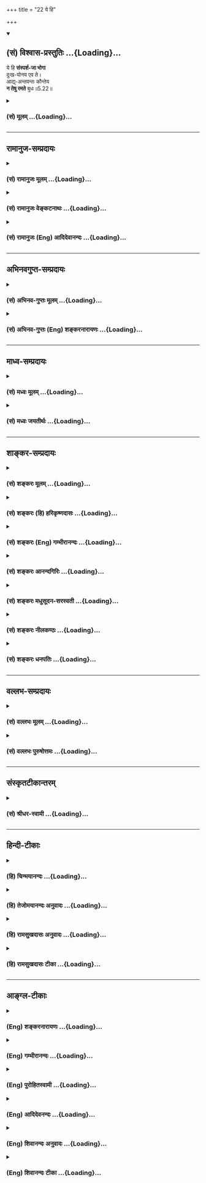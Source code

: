 +++
title = "22 ये हि"

+++
<div class="js_include" newlevelforh1="2" title="(सं) विश्वास-प्रस्तुतिः" unfilled url="/mahAbhAratam/vyAsaH/shlokashaH/06-bhIShma-parva/03-bhagavad-gItA-parva/saMskRtam/vishvAsa-prastutiH/05_karma-saMnyAsa-yogaH/22_ye_hi.md">
<details open><summary><h2>(सं) विश्वास-प्रस्तुतिः ...{Loading}...</h2></summary>

ये हि **संस्पर्श-जा भोगा**  
दुःख-योनय एव ते।  
आद्य्-अन्तवन्तः कौन्तेय  
**न तेषु रमते** बुधः॥5.22॥
</details>
</div>
<div class="js_include collapsed" newlevelforh1="3" title="(सं) मूलम्" unfilled url="/mahAbhAratam/vyAsaH/shlokashaH/06-bhIShma-parva/03-bhagavad-gItA-parva/saMskRtam/mUlam/05_karma-saMnyAsa-yogaH/22_ye_hi.md">
<details><summary><h3>(सं) मूलम् ...{Loading}...</h3></summary>

ये हि संस्पर्शजा भोगा दुःखयोनय एव ते।  
आद्यन्तवन्तः कौन्तेय न तेषु रमते बुधः।।5.22।।
</details>
</div>


_________________
## रामानुज-सम्प्रदायः
<div class="js_include collapsed" newlevelforh1="3" title="(सं) रामानुजः मूलम्" unfilled url="/mahAbhAratam/vyAsaH/shlokashaH/06-bhIShma-parva/03-bhagavad-gItA-parva/saMskRtam/rAmAnujaH/mUlam/05_karma-saMnyAsa-yogaH/22_ye_hi.md">
<details><summary><h3>(सं) रामानुजः मूलम् ...{Loading}...</h3></summary>

।।5.22।। विषयेन्द्रिय**स्पर्शजा ये भोगाः दुःखयोनयः ते** दुःखोदर्का
आद्यन्तवन्तः अल्पकालवर्तिनो हि उपलभ्यन्ते **न तेषु** तद्याथात्म्यविद्
**रमते।**

</details>
</div>
<div class="js_include collapsed" newlevelforh1="3" title="(सं) रामानुजः वेङ्कटनाथः" unfilled url="/mahAbhAratam/vyAsaH/shlokashaH/06-bhIShma-parva/03-bhagavad-gItA-parva/saMskRtam/rAmAnujaH/venkaTanAthaH/05_karma-saMnyAsa-yogaH/22_ye_hi.md">
<details><summary><h3>(सं) रामानुजः वेङ्कटनाथः ...{Loading}...</h3></summary>

  
  
।।5.22।। अनादिकालं बाह्यस्पर्शरसिकस्य तत्परित्यागः कथम्
इत्याकाङ्क्षायामार्जनरक्षणादिदोषदर्शनात्तत्रोपरमः शक्य इतिये हि
इत्यादिश्लोकेनोच्यत इत्यभिप्रायेणाहप्राकृतस्येति। संस्पर्शजाः
इत्यनेनाभिप्रेतमौपाधिकत्वं व्यञ्जयतिविषयेन्द्रियस्पर्शजा इति।
स्पर्शोऽत्र सम्बन्धमात्रम्। एतेन सुखस्वरूपस्य
क्षुद्रत्वमुक्तम्। दुःखयोनयः इत्यत्र तत्पुरुषविवक्षां दर्शयितुंदुःखोदर्का
इत्युक्तम्। संस्पर्शजत्वात्परलोकेऽपि दुःखयोनित्वं
स्वध्यवसानमित्येवकाराभिप्रायः। न खलु हिरण्यगर्भभोगादभ्यधिकः
प्राकृतभोगोऽस्ति सोऽपि स्वमानेन शतसंवत्सरपरिमिततया मानुषादिसम इति
दर्शयितुंअल्पकालवर्तिन इत्युक्तम्।
क्षणरुचिबुद्बुदादिष्विवावान्तरस्थितिकालवैषम्यम् आद्यन्तवत्त्वविशिष्टमिति
भावः। एवंसंस्पर्शजाः इत्यादिविशेषणत्रयेण
अल्पत्वदुःखमिश्रत्वान्तवत्त्वानि दर्शितानि। प्रत्यक्षसिद्धेषु दोषेषु
निपुणस्य किमुपदेशापेक्षयेति दर्शयितुंउपलभ्यन्त इत्युक्तम्। बुधशब्देनात्र
पञ्चविधोपरमोपयुक्तविवेकज्ञानवत्त्वं विवक्षितमिति
दर्शयितुंतद्याथात्म्यविदित्युक्तम्। न तेषु रमते किन्तु क्रमादुपरमत इति
भावः। सागरतरणराजसेवादिषु शरीरविनाशपर्यन्ता आर्जनदोषाः।
सहस्रप्राकारपरिवृतगर्भगृहे निवेशितस्यापि रक्ष्यवस्तुनो
राजदहनचोरमूषिकादयस्तन्निवारणक्लेशादयश्च रक्षणदोषाः। स्वर्गेऽपि पातभीतस्य
क्षयिष्णोर्नास्ति निर्वृतिः वि.पु.6।5।50 इत्यादयः क्षयदोषाः। न जातु कामः
कामानामुपभोगेन शाम्यति। हविषा कृष्णवर्त्मेव भूय एवाभिवर्धते
भाग.9।19।14म.भा.1।85।12वि.पु.4।10।22अलाभे मत्तकाशिन्या दृष्टा तिर्यक्षु
कामिता इत्यादिवदुत्तरोत्तररागप्रबन्धानर्थहेत्वयोग्यविषयप्रवृत्त्यादयो
भोगदोषाः। सर्वस्य चास्य प्रायशः परहिंसागर्भत्वात्तदधीना
ऐहिकामुष्मिकदुःखसन्ततयो हिंसादोषाः। पञ्चविधाश्चैते दोषाः
प्रत्यक्षादिसिद्धा इति तद्भावनावतां प्राकृतस्यानादिकालशीलितस्यापि
सुत्यजत्वं सिद्धमिति भावः। उक्तं च तुष्टिप्रकरणे साङ्ख्यैरपिबाह्या
विषयोपरमात्पञ्च सां.का.50 इति।  
  

</details>
</div>
<div class="js_include collapsed" newlevelforh1="3" title="(सं) रामानुजः (Eng) आदिदेवानन्दः" unfilled url="/mahAbhAratam/vyAsaH/shlokashaH/06-bhIShma-parva/03-bhagavad-gItA-parva/saMskRtam/rAmAnujaH/english/AdidevAnandaH/05_karma-saMnyAsa-yogaH/22_ye_hi.md">
<details><summary><h3>(सं) रामानुजः (Eng) आदिदेवानन्दः ...{Loading}...</h3></summary>

5.22 Those pleasures which result from the contact of sense objects with the senses, are the wombs of pain, i.e., have pain as their ultimate fruit 'They have a beginning and an end,' i.e., they are seen to remain only for a brief period and the reaction that follows their cessation is painful. He who knows what they themselves are, i.e., know themselves as Atman, will not find pleasure in them.

</details>
</div>


_________________
## अभिनवगुप्त-सम्प्रदायः
<div class="js_include collapsed" newlevelforh1="3" title="(सं) अभिनव-गुप्तः मूलम्" unfilled url="/mahAbhAratam/vyAsaH/shlokashaH/06-bhIShma-parva/03-bhagavad-gItA-parva/saMskRtam/abhinava-guptaH/mUlam/05_karma-saMnyAsa-yogaH/22_ye_hi.md">
<details><summary><h3>(सं) अभिनव-गुप्तः मूलम् ...{Loading}...</h3></summary>

।।5.22।। ये हीति। स ह्येवं भावयति बाह्यविषयजा भोगाः +++(N बाह्यविषयभोगाः)+++
सर्वे दुःखकारणरूपाः तथाविधा अपि अनित्याः।

</details>
</div>
<div class="js_include collapsed" newlevelforh1="3" title="(सं) अभिनव-गुप्तः (Eng) शङ्करनारायणः" unfilled url="/mahAbhAratam/vyAsaH/shlokashaH/06-bhIShma-parva/03-bhagavad-gItA-parva/saMskRtam/abhinava-guptaH/english/shankaranArAyaNaH/05_karma-saMnyAsa-yogaH/22_ye_hi.md">
<details><summary><h3>(सं) अभिनव-गुप्तः (Eng) शङ्करनारायणः ...{Loading}...</h3></summary>

5.22 Ye hi etc. He considers indeed as follows : 'All enjoyments born of
the external objects are in the form of causes of misery; and even
otherwise , they are impermanent'.

</details>
</div>


_________________
## माध्व-सम्प्रदायः
<div class="js_include collapsed" newlevelforh1="3" title="(सं) मध्वः मूलम्" unfilled url="/mahAbhAratam/vyAsaH/shlokashaH/06-bhIShma-parva/03-bhagavad-gItA-parva/saMskRtam/madhvaH/mUlam/05_karma-saMnyAsa-yogaH/22_ye_hi.md">
<details><summary><h3>(सं) मध्वः मूलम् ...{Loading}...</h3></summary>

।।5.22।। सन्न्यासार्थं कामभोगं निन्दयति येहीति।

</details>
</div>
<div class="js_include collapsed" newlevelforh1="3" title="(सं) मध्वः जयतीर्थः" unfilled url="/mahAbhAratam/vyAsaH/shlokashaH/06-bhIShma-parva/03-bhagavad-gItA-parva/saMskRtam/madhvaH/jayatIrthaH/05_karma-saMnyAsa-yogaH/22_ye_hi.md">
<details><summary><h3>(सं) मध्वः जयतीर्थः ...{Loading}...</h3></summary>

।।5.22।। ननूत्तरश्लोके सन्न्यासादित्रितयान्तर्गतं न किञ्चिदुच्यत इत्यत आह
**सन्न्यासार्थ**मिति। निन्दयतीति स्वार्थे णिच्। सन्न्यासार्थिनेति वा।

</details>
</div>


_________________
## शाङ्कर-सम्प्रदायः
<div class="js_include collapsed" newlevelforh1="3" title="(सं) शङ्करः मूलम्" unfilled url="/mahAbhAratam/vyAsaH/shlokashaH/06-bhIShma-parva/03-bhagavad-gItA-parva/saMskRtam/shankaraH/mUlam/05_karma-saMnyAsa-yogaH/22_ye_hi.md">
<details><summary><h3>(सं) शङ्करः मूलम् ...{Loading}...</h3></summary>

।।5.22।। **ये हि** यस्मात् **संस्पर्शजाः** विषयेन्द्रियसंस्पर्शेभ्यो
जाताः **भोगा** भुक्तयः **दुःखयोनय एव ते** अविद्याकृतत्वात्। दृश्यन्ते हि
आध्यात्मिकादीनि दुःखानि तन्निमित्तान्येव। यथा इहलोके तथा परलोकेऽपि इति
गम्यते एवशब्दात्। न संसारे सुखस्य गन्धमात्रमपि अस्ति इति बुद्ध्वा
विषयमृगतृष्णिकाया इन्द्रियाणि निवर्तयेत्। न केवलं दुःखयोनय एव
**आद्यन्तवन्तश्च** आदिः विषयेन्द्रियसंयोगो भोगानाम् अन्तश्च तद्वियोग एव
अतः आद्यन्तवन्तः अनित्याः मध्यक्षणभावित्वात् इत्यर्थः। **कौन्तेय न
तेषु** भोगेषु **रमते बुधः** विवेकी अवगतपरमार्थतत्त्वः अत्यन्तमूढानामेव
हि विषयेषु रतिः दृश्यते यथा पशुप्रभृतीनाम्।। अयं च श्रेयोमार्गप्रतिपक्षी
कष्टतमो दोषः सर्वानर्थप्राप्तिहेतुः दुर्निवारश्च इति तत्परिहारे
यत्नाधिक्यं कर्तव्यम् इत्याह भगवान्

</details>
</div>
<div class="js_include collapsed" newlevelforh1="3" title="(सं) शङ्करः (हि) हरिकृष्णदासः" unfilled url="/mahAbhAratam/vyAsaH/shlokashaH/06-bhIShma-parva/03-bhagavad-gItA-parva/saMskRtam/shankaraH/hindI/harikRShNadAsaH/05_karma-saMnyAsa-yogaH/22_ye_hi.md">
<details><summary><h3>(सं) शङ्करः (हि) हरिकृष्णदासः ...{Loading}...</h3></summary>

।।5.22।। इसलिये भी ( इन्द्रियोंको विषयोंसे ) हटा लेना चाहिये क्योंकि विषय
और इन्द्रियोंके सम्बन्धसे उत्पन्न जो भोग हैं वे सब अविद्याजन्य होनेसे
केवल दुःखके ही कारण हैं क्योंकि आध्यात्मिक आदि ( तीनों प्रकारके ) दुःख
उनके ही निमित्तसे होते हुए देखे जाते हैं। एव शब्दसे यह भी प्रकट होता है
कि ये जैसे इस लोकमें दुःखप्रद हैं वैसे ही परलोकमें भी दुःखद हैं।
संसारमें सुखकी गन्धमात्र भी नहीं है यह समझकर विषयरूप मृगतृष्णिकासे
इन्द्रियोंको हटा लेना चाहिये। ये विषयभोग केवल दुःखके कारण हैं इतना ही
नहीं किंतु ये आदिअन्तवाले भी हैं विषय और इन्द्रियोंका संयोग होना भोगोंका
आदि है और वियोग होना ही अन्त है। इसलिये जो आदिअन्तवाले हैं वे केवल बीचके
क्षणमें ही प्रतीतिवाले होनेसे अनित्य हैं। हे कौन्तेय परमार्थतत्त्वको
जाननेवाला विवेकशील बुद्धिमान् पुरुष उन भोगोंमें नहीं रमा करता। क्योंकि
केवल अत्यन्त मूढ़ पुरुषोंकी ही पशु आदिकी भाँति विषयोंमें प्रीति देखी
जाती है। कल्याणके मार्गका प्रतिपक्षी यह ( कामक्रोधका वेगरूप ) दोष ब़ड़ा
दुःखदायक है सब अनर्थोंकी प्राप्तिका कारण है और निवारण करनेमें अति कठिन
भी है। इसलिये भगवान् कहते हैं कि इसको नष्ट करनेके लिये खूब प्रयत्न करना
चाहिये।

</details>
</div>
<div class="js_include collapsed" newlevelforh1="3" title="(सं) शङ्करः (Eng) गम्भीरानन्दः" unfilled url="/mahAbhAratam/vyAsaH/shlokashaH/06-bhIShma-parva/03-bhagavad-gItA-parva/saMskRtam/shankaraH/english/gambhIrAnandaH/05_karma-saMnyAsa-yogaH/22_ye_hi.md">
<details><summary><h3>(सं) शङ्करः (Eng) गम्भीरानन्दः ...{Loading}...</h3></summary>

5.22 Hi, since; bhogah, enjoyments; ye samsparsajah, that result from
contact with objects, that arise from contact between the objects and
the organs; are eva, verily; duhkha-yonayah, sources of sorrow, because
they are creations of ignorance. It is certainly a matter of experience
that physical and other sorrows are created by that itself. By the use
of the word eva (verily), it is understood that, as it happens here in
this world, so does it even in the other world. Realizing that there is
not the least trace of happiness in the world, one should withdraw the
organs from the objects which are comparable to a mirage. Not only are
they sources of sorrow, they also adi-antavantah, have a beginning and
an end. Adi (beginning) of enjoyments consists in the contact between
objects and senses, and their end (anta), indeed, is the loss of that
contact. Hence, they have a beginning and an end, they are impermanent,
being present in the intervening moment. This is the meaning.
(Therefore) O son of Kunti, budhah, the wise one, the discriminating
person who has realized the Reality which is the supreme Goal; na
ramate, does not delight; tesu, in them, in enjoyments. For delight in
objects is seen only in very foolish beings, as for instance in animals
etc. This extremely painful evil, which is opposed to the path of Bliss
and is the source of getting all miseries, is difficult to resist.
Therefore one must make the utmost effort to avoid it. Hence the Lord
says:;

</details>
</div>
<div class="js_include collapsed" newlevelforh1="3" title="(सं) शङ्करः आनन्दगिरिः" unfilled url="/mahAbhAratam/vyAsaH/shlokashaH/06-bhIShma-parva/03-bhagavad-gItA-parva/saMskRtam/shankaraH/AnandagiriH/05_karma-saMnyAsa-yogaH/22_ye_hi.md">
<details><summary><h3>(सं) शङ्करः आनन्दगिरिः ...{Loading}...</h3></summary>

।।5.22।। तत्रैव हेत्वन्तरपरत्वेनोत्तरश्लोकमुदाहरति **इतश्चेति।**
विषयेभ्यः सकाशादिन्द्रियाणीति शेषः। वैराग्यार्थमेव वैषयिकाणि सुखानि
दूषयति **ये हीति।** ननु विषयेन्द्रियसंप्रयोगसंप्रसूतेषु भोगेषु
जन्तूनामभिरुचिदर्शनात्कुतस्तेषां दुःखयोनित्वमित्याशङ्क्याविवेकिनां
तेष्वासङ्गेऽपि न विवेकिनामित्याह **आद्यन्तवन्त इति।**
यस्मादाधिव्याधिजरामरणादिसहितेभ्यः समागमनादिक्लेशरूपभागिभ्यश्च
विषयेन्द्रियसंबन्धेभ्यो भोगाः सुखलवानुभवा जायन्ते तस्मात्ते दुःखहेतवो
भवन्तीति योजना। अविद्याकार्यत्वाद्दुःखानां कुतो भोगजन्यत्वमित्याशङ्क्य
भोगानामविद्याप्रयुक्तत्वात्तन्निबन्धनत्वं दुःखानां युक्तमित्यभिप्रेत्याह
**अविद्येति।** भोगानां दुःखयोनित्वे मानवमनुभवमुपन्यस्यति **दृश्यन्ते
हीति।** ऐहिकानां भोगानां दुःखनिमित्तत्वेऽपि नामुष्मिकाणां
तथात्वमनुभवाभावादित्याशङ्क्यावधारणसामर्थ्यसिद्धमर्थमाह **यथेति।**
पूर्वार्धस्याक्षरार्थमुक्त्वा तात्पर्यार्थमाह **नेत्यादिना।** इतश्च
विषयेभ्यः सकाशादिन्द्रियाणि निवर्तयितव्यानीत्याह **न केवलमिति।**
आद्यन्तवत्त्वे मध्यक्षणवर्तित्वेन क्षणभङ्गुरत्वादुपेक्षणीयत्वं भोगानां
सिध्यति। अस्ति हि तेषां क्षणभङ्गुरत्वं
क्षणिकविषयाकारमनोवृत्तिव्यङ्ग्यत्वादिति मन्वानः सन्नाह **अत इति।**
बुद्धिपूर्वकारिणां विवेकवतां भोगेषूपेक्षोपलब्धेश्च तेषामाभासत्वं
प्रतिभातीत्याह **न तेष्विति।** प्रतीकोपादानमाद्यमिदं पुनर्व्याख्यानमिति
न पुनरुक्तिः। ननु केषांचिद्भोगेष्वभिरुचिरुपलभ्यते तत्राह **अत्यन्तेति।**

</details>
</div>
<div class="js_include collapsed" newlevelforh1="3" title="(सं) शङ्करः मधुसूदन-सरस्वती" unfilled url="/mahAbhAratam/vyAsaH/shlokashaH/06-bhIShma-parva/03-bhagavad-gItA-parva/saMskRtam/shankaraH/madhusUdana-sarasvatI/05_karma-saMnyAsa-yogaH/22_ye_hi.md">
<details><summary><h3>(सं) शङ्करः मधुसूदन-सरस्वती ...{Loading}...</h3></summary>

।।5.22।। ननु बाह्यविषयप्रीतिनिवृत्तावात्मन्यक्षयसुखानुभवस्तस्मिंश्च सति
तत्प्रसादादेव बाह्यविषयप्रीतिनिवृत्तिरितीतरेतराश्रयवशान्नैकमपि
सिध्येदित्याशङ्क्य विषयदोषदर्शनाभ्यासेनैव तत्प्रीतिनिवृत्तिर्भवतीति
परिहारमाह हि यस्मात् ये संस्पर्शजा विषयेन्द्रियसंबन्धजा भोगाः
क्षुद्रसुखलवानुभवाः इह वा परत्र वा रागद्वेषादिव्याप्तत्वेनदुःखयोनय एव ते
ते सर्वेऽपि ब्रह्मलोकपर्यन्तं दुःखहेतव एव। तदुक्तं विष्णुपुराणेयावन्तः
कुरुते जन्तुः संबन्धान्मनसः प्रियान्। तावन्तोऽस्य निखन्यन्ते हृदये
शोकशङ्कवः।। इति। एतादृशा अपि न स्थिराः किंतु आद्यन्तवन्तः
आदिर्विषयेन्द्रियसंयोगोऽन्तश्च तद्वियोग एव तौ विद्येते येषां ते।
पूर्वापरयोरसत्त्वान्मध्ये स्वप्नवदाविर्भूताः क्षणिका मिथ्याभूताः।
तदुक्तं गौडपादाचार्यैःआदावन्ते च यन्नास्ति वर्तमानेऽपि तत्तथा इति।
यस्मादेवं तस्मात्तेषु बुधो विवेकी न रमते प्रतिकूलवेदनीयत्वान्न
प्रीतिमनुभवति। तदुक्तं भगवता
पतञ्जलिनापरिणामतापसंस्कारदुःखैर्गुणवृत्तिविरोधाच्च दुःखमेव सर्वं
विवेकिनःइति। सर्वमपि विषयसुखं दृढमानुश्रविकं च दुःखमेव
प्रतिकूलवेदनीयत्वात्। विवेकिनः परिज्ञातेक्लेशादिस्वरूपस्य न त्वविवेकिनः।
अक्षिपात्रकल्पो हि विद्वानत्यल्पदुःखलेशेनाप्युद्विजते
यथोर्णातन्तुरतिसुकुमारोऽप्यक्षिपात्रे न्यस्तः स्पर्शेन दुःखयति
नेतरेष्वङ्गेषु तद्वद्विवेकिन एव मधुविषसंपृक्तान्नभोजनवत्सर्वमपि भोगसाधनं
कालत्रयेऽपि क्लेशानुविद्धत्वाद्दुःखं विवेकिनः न मूढस्य
बहुविधदुःखसहिष्णोरित्यर्थः। तत्र परिणामतापसंस्कारदुःखैरिति
भूतवर्तमानभविष्यत्कालेऽपि दुःखानुविद्धत्वादौपाधिकं दुःखत्वं
विषयसुखस्योक्तम्। गुणवृत्तिविरोधाच्चेत्यनेन स्वरूपतोऽपि दुःखत्वं तत्र
परिणामश्च तापश्च संस्कारश्च त एव दुःखानि तैरित्यर्थः। इत्यंभूतलक्षणे
तृतीया। तथाहि रागानुविद्ध एव सर्वोऽपि सुखानुभवः। नहि तत्र न रज्यति तेन
सुखी चेति संभवति। राग एव च पूर्वमुद्भूतः सन्विषयप्राप्त्या सुखरूपेण
परिणमते। तस्य च प्रतिक्षणं वर्धमानत्वेन
स्वविषयाप्राप्तिनिबन्धनदुःखस्यापरिहार्यत्वाद्दुःखरुपतैव। याहि
भोगेष्विन्द्रियाणामुपशान्तिः परितृप्तत्वात्सुखम्। या
लौल्यादनुपशान्तिस्तद्दुःखम्। नचेन्द्रियाणां भोगाभ्यासेन वैतृष्णयं कर्तुं
शक्यम्। यतो भोगाभ्यासमनु विवर्धन्ते रागाः कौशलानि चेन्द्रियाणाम्।
स्मृतिश्चन जातु कामः इत्यादिः। तस्माद्दुःखात्मकरागपरिणामत्वाद्विषयसुखमपि
दुःखमेव कार्यकारणयोरभेदादिति परिणामदुःखत्वम्। तथा सुखानुभवकाले
तत्प्रतिकूलानि दुःखसाधनानि द्वेष्टि। नानुपहत्य भूतान्युपभोगः संभवतीति
भूतानि च हिनस्ति। द्वेषश्च सर्वाणि दुःखसाधनानि मे माभूवन्निति
संकल्पविशेषः। नच तानि सर्वाणि कश्चिदपि परिहर्तुं शक्नोति। अतः
सुखानुभवकालेऽपि तत्परिपन्थिनं प्रति द्वेषस्य
सर्वदैवावस्थितत्वात्तापदुःखं दुष्परिहरमेव। तापो हि द्वेषः। एवंच
दुःखसाधनानि परिहर्तुमशक्तो मुह्यति चेति मोहदुःखतापि व्याख्येया।
तथाचोक्तं योगभाष्यकारैःसर्वस्य
द्वेषानुविद्धश्चेतनाचेतनसाधनाधीनस्तापानुभवः इति। तत्रास्ति द्वेषजः
कर्माशयः। सुखसाधनानि च प्रार्थयमानः कायेन वाचा मनसा च परिस्पन्दते। ततः
परमनुगृह्णात्युपहन्ति चेति परानुग्रहपीडाभ्यां धर्माधर्मावुपचिनोति। स
कर्माशयो लोभान्मोहाच्च भवतीत्येषा तापदुःखतोच्यते। यथा वर्तमानः सुखानुभवः
स्वविनाशकाले संस्कारमाधत्ते। सच सुखस्मरणं तच्च रागं सच मनःकायवचनचेष्टां
साच पुण्यापुण्यकर्माशयौ तौ च जन्मादीनि संस्कारदुःखता। एवं तापमोहयोरपि
संस्कारौ व्याख्येयौ। एवं कालत्रयेऽपि दुःखानुवेधाद्विषयसुखं
दुःखमेवेत्युक्त्वा स्वरूपतोऽपि दुःखतामाह गुणवृत्तिविरोधाच्च गुणाः
सत्त्वरजस्तमांसि सुखदुःखमोहात्मकाः परस्परविरुद्धस्वभावा अपि
तैलवर्त्यग्नय इव दीपं पुरुषभोगोपयुक्तत्वेन त्र्यात्मकमेकं कार्यमारभन्ते।
तत्रैकस्य प्राधान्ये द्वयोर्गुणभावात्प्रधानमात्रव्यपदेशेन सात्त्विकं
राजसं तामसमिति त्रिगुणमपि कार्यमेकेन गुणेन व्यपदिश्यते। तत्र
सुखोपभोगरूपोऽपि प्रत्यय
उद्भूतसत्त्वकार्यत्वेऽप्यनुद्भूतरजस्तमःकार्यत्वात्ति्रगुणात्मक एव। तथाच
सुखात्मकत्ववद्दुःखात्मकत्वं विषादात्मकत्वं च तस्य ध्रुवमिति दुःखमेव
सर्वं विवेकिनः। नचैतादृशोऽपि प्रत्ययः स्थिरः। यस्माच्चलं च गुणवृत्तमिति
क्षिप्रपरिणामि चित्तमुक्तम्। नन्वेकः प्रत्ययः कथं
परस्परविरुद्धसुखदुःखमोहत्वान्येकदा प्रतिपद्यत इति चेत् न।
उद्भूतानुद्भूतयोर्विरोधाभावात्। समवृत्तिकानामेव हि गुणानां युगपद्विरोधो
न विषमवृत्तिकानाम्। यथा धर्मज्ञानवैराग्यैश्वर्याणि लब्धवृत्तिकानि
लब्धवृत्तिकैरेवाधर्माज्ञानावैराग्यानैश्वर्यैः सह विरुध्यन्ते नतु
स्वरूपसद्भिः। प्रधानस्य प्रधानेन सह विरोधो नतु दुर्बलेनेति हि न्यायः।
एवं सत्त्वरजस्तमांस्यपि परस्परं प्राधान्यमात्रं युगपन्न सहन्ते नतु
सद्भावमपि। एतेन परिणामतापसंस्कारदुःखेष्वपि रागद्वेषमोहानां युगपत्सद्भावो
व्याख्यातः प्रसुप्ततनुविच्छिन्नोदाररूपेण क्लेशानां चतुरवस्थत्वात्।
तथाहिअविद्यास्मितारागद्वेषाभिनिवेशाः पञ्च क्लेशाः। अविद्या
क्षेत्रमुत्तरेषां प्रसुप्ततनुविच्छन्नोदाराणाम्। अनित्याशुचिदुःखानामत्सु
नित्यशुचिसुखात्मख्यातिरविद्या। दृग्दर्शनशक्त्योरेकात्मतैवास्मिता।
सुखानुशयी रागः। दुःखानुशयी द्वेषः। स्वरसवाही विदुषोऽपि तथा
रूढोऽभिनिवेशः। ते प्रतिप्रसवहेयाः सूक्ष्माः। ध्यानहेयास्तद्वृत्तयः।
क्लेशमूलः कर्माशयो दृष्टादृष्टजन्मवेदनीयः। सति मूले तद्विपाको
जात्यायुर्भोगाः इति पातञ्जलानि सूत्राणि।
तत्रातस्मिंस्तद्बुद्धिर्विपर्ययो मिथ्याज्ञानमविद्येति पर्यायाः।
तत्राशेषसंसारनिदानम्। तत्रानित्ये नित्यबुद्धिर्यथा ध्रुवा पृथिवी ध्रुवा
सचन्द्रतारका द्यौरमृता दिवौकस इति। अशुचौ परमबीभत्से काये शुचिबुद्धिर्यथा
नवेव शशाङ्कलेखा कमनीयेयं कन्या मध्वमृतावयवनिर्मितेव चन्द्रं भित्त्वा
निःसृतेव ज्ञायते नीलोत्पलपत्रायताक्षी हावगर्भाभ्यां लोचनाभ्यां
जीवलोकमाश्वासयतीवेति कस्य केन संबन्धः
स्थानाद्बीजादुपष्टम्भान्निष्यन्दान्निधनादपि। कायमाधेयशौचत्वात्पण्डिता
ह्यशुचिं विदुः।। इति च वैयासकः श्लोकः। एतेनापुण्ये पुण्यप्रत्ययोऽनर्थे
चार्थप्रत्ययो व्याख्यातः। दुःखे
सुखख्यातिरुदाहृतापरिणामतापसंस्कारदुःखैर्गुणवृत्तिविरोधाच्च दुःखमेव सर्वं
विवेकिनः इति। अनात्मन्यात्मख्यातिर्यथा शरीरे मनुष्योऽहमित्यादिः। इयं
चाविद्या सर्वक्लेशमूलभूता तम इत्युच्यते। बुद्धिपुरुषयोरभेदाभिमानोऽस्मिता
मोहः। साधनरहितस्यापि सर्वं सुखजातीयं मे भूयादिति विपर्ययविशेषो रागः। सएव
महामोहः। दुःखसाधने विद्यामानेऽपि किमपि दुःखं मे माभूदिति विपर्ययविशेषो
द्वेषः। स तामिस्रः। आयुरभावेऽप्येतैः शरीरेन्द्रियादिभिरनित्यैरपि वियोगो
मे माभूदित्यविद्वदङ्गनाबालं स्वाभाविकः सर्वप्राणिसाधरणो मरणत्रासरूपो
विपर्ययविशेषोऽभिनिवेशः। सोऽन्धतामिस्रः। तदुक्तं पुराणेतमो मोहो
महामोहस्तामिस्रो ह्यन्धसंज्ञितः। अविद्या पञ्चपर्वैषा प्रादुर्भूता
महात्मनः।। इति। एते च क्लेशाश्चतुरवस्था भवन्ति।
तत्रासतोऽनुत्पत्तेरनभिव्यक्तरूपेणावस्थानं सुप्तावस्था। अभिव्यक्तस्यापि
सहकार्यलाभभावात्कार्याजनकत्वं तन्ववस्था। अभिव्यक्तस्य जनितकार्यस्यापि
केनचिद्बलवताभिभवो विच्छेदावस्था। अभिव्यक्तस्य
प्राप्तसहकारिसंपत्तेरप्रतिबन्धेन स्वकार्यकरत्वमुदारावस्था।
एतादृगवस्थाचतुष्टयविशिष्टानामस्मितादीनां चतुर्णां विपर्ययरूपाणां
क्लेशानामविद्यैव सामान्यरूपा क्षेत्रं प्रसवभूमिः। सर्वेषामपि
विपर्ययरूपत्वस्य दर्शितत्वात्। तेनाविद्यानिवृत्त्यैव क्लेशानां
निवृत्तिरित्यर्थः। ते च क्लेशाः प्रसुप्ता यथा प्रकृतिलीनानां तनवः
प्रतिपक्षभावनया तनूकृता यथा योगिनाम्। त उभयेऽपि सूक्ष्माः प्रतिप्रसवेन
मनोनिरोधेनैव निर्बीजसमाधिना हेयाः। ये तु सूक्ष्मवृत्तयस्तत्कार्यभूताः
स्थूला विच्छिन्ना उदाराश्च विच्छिद्य विच्छिद्य तेन तेनात्मना पुनः
प्रादुर्भवन्तीति विच्छिन्नाः। यथा रागकाले क्रोधो विद्यमानोऽपि न
प्रादुर्भूत इति विच्छिन्न उच्यते। एवमेकस्यां स्त्रियां चैत्रो रक्त इति
नान्यासु विरक्तः किंत्वेकस्यां रागो लब्धवृत्तिरन्यासु च
भविष्यद्वृत्तिरिति स तदा विच्छिन्न उच्यते। ये यदा विषयेषु लब्धवृत्तयस्ते
तदा सर्वात्मना प्रादुर्भूता उदारा उच्यन्ते। तत
उभयेऽप्यतिस्थूलत्वाच्छुद्धसत्त्वमयेन भगवद्व्यानेन हेया न
मनोनिरोधमपेक्षन्ते। निरोधहेयास्तु सूक्ष्मा एव। तथाच
परिणामतापसंस्कारदुःखेषु प्रसुप्ततनुविच्छिन्नरूपेण सर्वे क्लेशाः सर्वदा
सन्ति। उदारता तु कादाचित्की स्यादिति विशेषः। एते च बाधनालक्षणं
दुःखमुपजनयन्तः क्लेशशब्दवाच्या भवन्ति। यतः कर्माशयो धर्माधर्माख्यः
क्लेशमूलक एव। सति च मूलभूते क्लेशे तस्य कर्माशयस्य विपाकः फलं
जन्मायुर्भोगश्चेति। सच कर्माशय इह परत्र च स्वविपाकारम्भकत्वेन
दृष्टादृष्टजन्मवेदनीयः। एवं क्लेशसंततिर्घटीयन्त्रवदनिशमावर्तते। अतः
समीचीनमुक्तंये हि संस्पर्शजा भोगा दुःखयोनय एव ते। आद्यन्तवन्तः इति।
दुःखयोनित्वं परिणामादिभिर्गुणवृत्तिविरोधाच्च आद्यन्तवत्त्वं गुणवृत्तस्य
चलत्वादिति योगमते व्याख्या। औपनिषदानां तु अनादिभावरूपज्ञानमविद्या।
अहंकारधर्म्यध्यासोऽस्मिता। रागद्वेषाभिनिवेशास्तद्वृत्तिविशेषा
इत्यविद्यामूलत्वात्सर्वेऽप्यविद्यात्मकत्वेन मिथ्याभूता
रज्जुभुजङ्गाध्यासवन्मिथ्यात्वेऽपि दुःखयोनयः
स्वप्नादिवद्दृष्टिसृष्टिमात्रत्वेनाद्यन्तवन्तश्चेति
बुधोऽधिष्ठानसाक्षात्कारेण निवृत्तभ्रमस्तेषु न रमते।
मृगतृष्णिकास्वरूपज्ञानवानिव तत्रोदकार्थी न प्रवर्तते। न संसारे सुखस्य
गन्धमात्रमप्यस्तीति बुद्ध्वा ततः सर्वाणीन्द्रियाणि निवर्तयेदित्यर्थः।

</details>
</div>
<div class="js_include collapsed" newlevelforh1="3" title="(सं) शङ्करः नीलकण्ठः" unfilled url="/mahAbhAratam/vyAsaH/shlokashaH/06-bhIShma-parva/03-bhagavad-gItA-parva/saMskRtam/shankaraH/nIlakaNThaH/05_karma-saMnyAsa-yogaH/22_ye_hi.md">
<details><summary><h3>(सं) शङ्करः नीलकण्ठः ...{Loading}...</h3></summary>

।।5.22।। ननु सुषुप्तितुल्यस्य मोक्षसुखस्यार्थे कः प्राप्तमेव बाह्यं
दिव्यस्त्र्यन्नपानगीतवाद्यादिसुखं त्यजेदित्याशङ्क्य
बाह्यसुखमनित्यत्वान्निन्दति **ये हीति।** संस्पर्शजा विषयसंबन्धजाः।
दुःखयोनित्वे हेतुः आद्यन्तवन्त इति। जाते पुत्रे यत्सुखं तत्तस्मिन्नष्टे
नश्यति दुःखं च महत्प्रयच्छतीति तेषु भोगेषु बुधः परिपाकदर्शी न रमते।

</details>
</div>
<div class="js_include collapsed" newlevelforh1="3" title="(सं) शङ्करः धनपतिः" unfilled url="/mahAbhAratam/vyAsaH/shlokashaH/06-bhIShma-parva/03-bhagavad-gItA-parva/saMskRtam/shankaraH/dhanapatiH/05_karma-saMnyAsa-yogaH/22_ye_hi.md">
<details><summary><h3>(सं) शङ्करः धनपतिः ...{Loading}...</h3></summary>

।।5.22।। विषयेष्वसक्ततां संपादयेदित्युक्तं तत् भोगानां
दुःखरुपत्वप्रतिपादनेन द्रढयति **ये हीति।** ये हि
यस्माद्विषयेन्द्रियसंस्पर्शेभ्यो जाता भोगास्ते दुःखानामाध्यात्मिकादीनां
योनयः कारणानि। अविद्यावृतत्वात्। एवकारात्संसारे सुखस्य गन्धमात्रमपि
नास्तीति ज्ञात्वा शुक्तिरजतनिमेभ्यो भोगेभ्यो इन्द्रियाणि निवर्तयेत्। न
केवलं दुःख योनय एवापि त्वाद्यन्तवन्तश्च आदिर्विषयेन्द्रियसंयोगो
भोगानामन्तश्च एतद्वियोगएव। तस्माद्बुधो विवेकी दृग्दृश्यतत्त्ववित् तेषु
भोगेषु न रमते। तदुक्तं वासिष्ठेसंपदः प्रमदाश्चैव तरङ्गोत्सङ्गभङ्गुराः।
कस्तास्वहिफणाच्छत्रच्छायासु रमते बुधः इति। कौन्तेयेति संबोधयन्
स्त्रीस्वभावोऽदीर्घदर्श्यत्यन्तमूढ एव भोगेषु रमते इति ध्वनयति। यद्वा
विषयेषु रतिरहितायाः कुन्त्याः पुत्रस्त्वं तेषु रन्तुभयोग्योऽसीति सूचयति।

</details>
</div>


_________________
## वल्लभ-सम्प्रदायः
<div class="js_include collapsed" newlevelforh1="3" title="(सं) वल्लभः मूलम्" unfilled url="/mahAbhAratam/vyAsaH/shlokashaH/06-bhIShma-parva/03-bhagavad-gItA-parva/saMskRtam/vallabhaH/mUlam/05_karma-saMnyAsa-yogaH/22_ye_hi.md">
<details><summary><h3>(सं) वल्लभः मूलम् ...{Loading}...</h3></summary>

।।5.22।। ननु सुखहेतुविषयाणामपि निवृत्तेः कथं श्रुतमात्रस्य मोक्षस्य
ब्रह्मानन्दस्य पुरुषार्थता स्यात् तत्राह ये हीति।
प्राकृतेन्द्रियजन्यानां विषयभोगानां आद्यन्तवत्त्वेन
दुःखयोनित्वादपुरुषार्थत्वमनर्थत्वमर्थसिद्धं तेन
तद्विपरीतत्वाद्ब्रह्मानन्दस्यैव पुरुषार्थत्वमिति विज्ञाय योगिनो बुधस्य
तत्रैव प्रवृत्तिस्तदाह न तेषु रमते बुध इति।

</details>
</div>
<div class="js_include collapsed" newlevelforh1="3" title="(सं) वल्लभः पुरुषोत्तमः" unfilled url="/mahAbhAratam/vyAsaH/shlokashaH/06-bhIShma-parva/03-bhagavad-gItA-parva/saMskRtam/vallabhaH/puruShottamaH/05_karma-saMnyAsa-yogaH/22_ye_hi.md">
<details><summary><h3>(सं) वल्लभः पुरुषोत्तमः ...{Loading}...</h3></summary>

  
  
।।5.22।। ननु लौकिकरसभोगाभावेऽनुभवं विना कथमलौकिकरसज्ञानं स्यात् तदभावे च
कथं तदनुभवःस्यात् इत्यत आह ये हि संस्पर्शजा इति। संस्पर्शजा भोगा
विषयसम्बन्धिनो लौकिकार्थे भोगास्ते दुःखयोनयो
भगवत्सम्बन्धाभावक्लेशकारणभूताः यत आद्यन्तवन्तः आदिमन्तः
स्वभावेनैवोत्पन्नाः नतु भगवदिच्छया। अन्तवन्तः स्वमनोरथपूर्त्यैव पूर्णाः।
यतस्त एव तादृशा अतो हे कौन्तेय मद्भावानुभवयोग्य हीति निश्चयेन। बुधः
सर्वरसज्ञो भगवान् न रमते न रसदानं करोतीत्यर्थः। यतो भगवान् बुधः
सर्वरसज्ञः अतस्तदिच्छया तद्भोगानुभवः सिद्ध एव भविष्यतीति भावः।  
  

</details>
</div>


_________________
## संस्कृतटीकान्तरम्
<div class="js_include collapsed" newlevelforh1="3" title="(सं) श्रीधर-स्वामी" unfilled url="/mahAbhAratam/vyAsaH/shlokashaH/06-bhIShma-parva/03-bhagavad-gItA-parva/saMskRtam/shrIdhara-svAmI/05_karma-saMnyAsa-yogaH/22_ye_hi.md">
<details><summary><h3>(सं) श्रीधर-स्वामी ...{Loading}...</h3></summary>

।।5.22।। ननु प्रियविषयभोगानामपि निवृत्तेः कथं मोक्षः पुरुषार्थः
स्यात्तत्राह **ये हीति।** संस्पृश्यन्त इति संस्पर्शा विषयास्तेभ्यो जाता
ये भोगाः सुखानि ते हि वर्तमानकालेऽपि स्पर्धासूयादिव्याप्तत्वाद्दुःखस्यैव
योनयः कारणभूतास्तथादिमन्तोऽन्तवन्तश्च। अतो वेकी तेषु न रमते।

</details>
</div>


_________________
## हिन्दी-टीकाः
<div class="js_include collapsed" newlevelforh1="3" title="(हि) चिन्मयानन्दः" unfilled url="/mahAbhAratam/vyAsaH/shlokashaH/06-bhIShma-parva/03-bhagavad-gItA-parva/hindI/chinmayAnandaH/05_karma-saMnyAsa-yogaH/22_ye_hi.md">
<details><summary><h3>(हि) चिन्मयानन्दः ...{Loading}...</h3></summary>

।।5.22।। आत्मा के अनन्त आनन्द का अनुभव करने के लिए हम साधक लोग भी
विषयासक्ति से मुक्त होने का प्रयत्न करते हैं। एक सामान्य स्तर का
बुद्धिमान् पुरुष भी यदि जीवन के अनुभवों पर विचार करे तो वह समझ सकता है
कि अनित्य विषयों में सुख की खोज करना कोई लाभदायक व्यापार नहीं है। हमारे
सभी अनुभवों में उपयोगिता के ह्रास का नियम समान रूप से कार्य करता है। जो
वस्तु प्रारम्भ में सुख देती है वही कुछ समय पश्चात् अत्यन्त दुखदायी भी बन
जाती है। भूखे होने पर पहले और पच्चीसवें लड्डू को खाते समय हमारे क्या
अनुभव होगें इसका प्रत्यक्ष प्रयोग करके देखा जा सकता है जो इस मूलभूत सत्य
को प्रमाणित करेगा कि वैषयिक उपभोग सदा ही दुख के कारण होते
हैं। इन्द्रियोपभोग की वस्तुएँ उतनी ही सुन्दर एवं सुखदायक हो सकती हैं
जितनी कि कुष्ठ रोगिणी कोई वेश्या जो सौन्दर्य़ प्रसाधनों से सजधज कर किसी
व्यापारिक नगरी की अंधेरी संकरी गली में स्थित अपने कोठेमें अनजाने लोगों
को लुभाने का प्रयत्न करती खड़ी रहती है। श्रीकृष्ण इस तथ्य को सुन्दर शैली
में समझाते हुए कहते हैं कि वैषयिक सुख अनित्य होने के कारण विवेकी पुरुष
को मोहित नहीं कर सकते। बुद्धिमान् पुरुष पूर्णत्व प्राप्ति से ही सन्तुष्ट
होता है। हम भौतिक परिच्छिन्न वस्तुओं के पीछे अधिक सन्तोष और आनन्द पाने
की आशा में दौड़दौड़ कर स्वयं को थका लेते हैं और उस झूठी आशा में न जाने
कितने हीन कर्म भी करते हैं। जबकि वास्तविक शुद्ध दिव्य और पूर्ण आनन्द
केवल आत्मानुभूति के द्वारा ही प्राप्त हो सकता है। श्रेय मार्ग का एक और
प्रतिपक्षी शत्रु है जो सब अनर्थों का कारण तथा दुर्जेय है इसलिये सबके
परिहार के लिये प्रयत्नाधिक्य की आवश्यकता है। भगवान् कहते हैं

</details>
</div>
<div class="js_include collapsed" newlevelforh1="3" title="(हि) तेजोमयानन्दः अनुवादः" unfilled url="/mahAbhAratam/vyAsaH/shlokashaH/06-bhIShma-parva/03-bhagavad-gItA-parva/hindI/tejomayAnandaH/anuvAdaH/05_karma-saMnyAsa-yogaH/22_ye_hi.md">
<details><summary><h3>(हि) तेजोमयानन्दः अनुवादः ...{Loading}...</h3></summary>

।।5.22।। हे कौन्तेय (इन्द्रिय तथा विषयों के) संयोग से उत्पन्न होने वाले
जो भोग हैं वे दु:ख के ही हेतु हैं, क्योंकि वे आदि-अन्त वाले हैं।
बुद्धिमान् पुरुष उनमें नहीं रमता।।

</details>
</div>
<div class="js_include collapsed" newlevelforh1="3" title="(हि) रामसुखदासः अनुवादः" unfilled url="/mahAbhAratam/vyAsaH/shlokashaH/06-bhIShma-parva/03-bhagavad-gItA-parva/hindI/rAmasukhadAsaH/anuvAdaH/05_karma-saMnyAsa-yogaH/22_ye_hi.md">
<details><summary><h3>(हि) रामसुखदासः अनुवादः ...{Loading}...</h3></summary>

।।5.22।। क्योंकि हे कुन्तीनन्दन ! जो इन्द्रियों और विषयोंके संयोगसे पैदा
होनेवाले भोग (सुख) हैं, वे आदि-अन्तवाले और दुःखके ही कारण हैं। अतः
विवेकशील मनुष्य उनमें रमण नहीं करता।

</details>
</div>
<div class="js_include collapsed" newlevelforh1="3" title="(हि) रामसुखदासः टीका" unfilled url="/mahAbhAratam/vyAsaH/shlokashaH/06-bhIShma-parva/03-bhagavad-gItA-parva/hindI/rAmasukhadAsaH/TIkA/05_karma-saMnyAsa-yogaH/22_ye_hi.md">
<details><summary><h3>(हि) रामसुखदासः टीका ...{Loading}...</h3></summary>

5.22।।***व्याख्या--*'ये हि संस्पर्शजा भोगाः'--**शब्द, स्पर्श, रूप, रस
और गन्ध--इन विषयोंसे इन्द्रियोंका रागपूर्वक सम्बन्ध होनेपर जो सुख प्रतीत
होता है, उसे 'भोग' कहते हैं। सम्बन्ध-जन्य अर्थात् इन्द्रिय-जन्य भोगमें
मनुष्य कभी स्वतन्त्र नहीं है। सुख-सुविधा और मान-बड़ाई मिलनेपर प्रसन्न
होना भोग है। अपनी बुद्धिमें जिस सिद्धान्तका आदर है, दूसरे व्यक्तिसे उसी
सिद्धान्तकी प्रशंसा सुनकर जो प्रसन्नता होतीहै, सुख होता है, वह भी एक
प्रकारका भोग ही है। तात्पर्य यह है कि परमात्माके सिवाय जितने भी
प्रकृतिजन्य प्राणी, पदार्थ, परिस्थितियाँ, अवस्थाएँ आदि हैं, उनसे किसी भी
प्रकृति-जन्य करणके द्वारा सुखकी अनुभूति करना भोग ही है। शास्त्रनिषिद्ध
भोग तो सर्वथा त्याज्य हैं ही, शास्त्र-विहित भोग भी परमात्मप्राप्तिमें
बाधक होनेसे त्याज्य ही हैं। कारण कि जडताके सम्बन्धके बिना भोग नहीं होता,
जब कि परमात्मप्राप्तिके लिये जडतासे सम्बन्ध-विच्छेद करना आवश्यक है।  
  
**'आद्यन्तवन्तः'--**सम्पूर्ण भोग आने-जानेवाले हैं, अनित्य हैं,
परिवर्तनशील हैं (गीता 2। 14)। ये कभी एकरूप रह सकते ही नहीं। तात्पर्य है
कि इन भोगोंकी स्वयंके साथ किसी भी अंशमें एकता नहीं है। भोग आने-जानेवाले
हैं और स्वयं सदा रहनेवाला है। भोग जड हैं और स्वयं चेतन है। भोग विकारी
हैं और स्वयं निर्विकार है। भोग आदि-अन्तवाले हैं और स्वयं आदि-अन्तसे रहित
है। इसलिये स्वयंको भोगोंसे कभी सुख नहीं मिल सकता। जीव परमात्माका अंश
है--**'ममैवांशो जीवलोके'** (गीता 15। 7), इसलिये उसे परमात्मासे ही अक्षय
सुख मिल सकता है--**'स ब्रह्मयोगयुक्तात्मा सुखमक्षयमश्नुते'** (गीता 5।
21)। भोग आने-जानेवाले हैं--इस तरफ ध्यान जाते ही सुख-दुःखका प्रभाव कम हो
जाता है। इसलिये **'आद्यन्तवन्तः'** पद भोगोंके प्रभावको मिटानेके लिये
औषधरूप है।

</details>
</div>


_________________
## आङ्ग्ल-टीकाः
<div class="js_include collapsed" newlevelforh1="3" title="(Eng) शङ्करनारायणः" unfilled url="/mahAbhAratam/vyAsaH/shlokashaH/06-bhIShma-parva/03-bhagavad-gItA-parva/english/shankaranArAyaNaH/05_karma-saMnyAsa-yogaH/22_ye_hi.md">
<details><summary><h3>(Eng) शङ्करनारायणः ...{Loading}...</h3></summary>

5.22. Whosoever, right here, before abandoning the body, is capable of bearing the force sprung from desire and wrath-he is considered to be a man of Yoga and a happy man.

</details>
</div>
<div class="js_include collapsed" newlevelforh1="3" title="(Eng) गम्भीरानन्दः" unfilled url="/mahAbhAratam/vyAsaH/shlokashaH/06-bhIShma-parva/03-bhagavad-gItA-parva/english/gambhIrAnandaH/05_karma-saMnyAsa-yogaH/22_ye_hi.md">
<details><summary><h3>(Eng) गम्भीरानन्दः ...{Loading}...</h3></summary>

5.22 Since enjoyments that result from contact (with objects) are verily the sources of sorrow and have a beginning and an end, (therefore) O son of Kunti, the wise one does not delight in them.

</details>
</div>
<div class="js_include collapsed" newlevelforh1="3" title="(Eng) पुरोहितस्वामी" unfilled url="/mahAbhAratam/vyAsaH/shlokashaH/06-bhIShma-parva/03-bhagavad-gItA-parva/english/purohitasvAmI/05_karma-saMnyAsa-yogaH/22_ye_hi.md">
<details><summary><h3>(Eng) पुरोहितस्वामी ...{Loading}...</h3></summary>

5.22 The joys that spring from external associations bring pain; they have their beginning and their endings. The wise man does not rejoice in them.

</details>
</div>
<div class="js_include collapsed" newlevelforh1="3" title="(Eng) आदिदेवनन्दः" unfilled url="/mahAbhAratam/vyAsaH/shlokashaH/06-bhIShma-parva/03-bhagavad-gItA-parva/english/AdidevanandaH/05_karma-saMnyAsa-yogaH/22_ye_hi.md">
<details><summary><h3>(Eng) आदिदेवनन्दः ...{Loading}...</h3></summary>

5.22 For those pleasures that are born of contact are wombs or pain.
They have a beginning and an end, O Arjuna. The wise do not rejoice in them.

</details>
</div>
<div class="js_include collapsed" newlevelforh1="3" title="(Eng) शिवानन्दः अनुवादः" unfilled url="/mahAbhAratam/vyAsaH/shlokashaH/06-bhIShma-parva/03-bhagavad-gItA-parva/english/shivAnandaH/anuvAdaH/05_karma-saMnyAsa-yogaH/22_ye_hi.md">
<details><summary><h3>(Eng) शिवानन्दः अनुवादः ...{Loading}...</h3></summary>

5.22 The enjoyments that are born of contacts are only generators of pain, for they have a beginning and an end, O Arjuna; the wise man does not rejoice in them.

</details>
</div>
<div class="js_include collapsed" newlevelforh1="3" title="(Eng) शिवानन्दः टीका" unfilled url="/mahAbhAratam/vyAsaH/shlokashaH/06-bhIShma-parva/03-bhagavad-gItA-parva/english/shivAnandaH/TIkA/05_karma-saMnyAsa-yogaH/22_ye_hi.md">
<details><summary><h3>(Eng) शिवानन्दः टीका ...{Loading}...</h3></summary>

5.22 ये which; हि verily; संस्पर्शजाः contactborn; भोगाः enjoyments;
दुःखयोनयः generators of pain; एव only; ते they; आद्यन्तवन्तः having beginning and end; कौन्तेय O Kaunteya; न not; तेषु in those; रमते
rejoices; बुधः the wise.Commentary Man goes in est of joy and searches in the external perishable objects for his happiness. He fails to get it but instead he carries a load of sorrow on his head.You should withdraw the senses from the senseobjects as there is no trace of happiness in them and fix the min on the immortal; blissful Self within. The senseobjects have a beginning and an end. Separation from the senseobjects gives you a lot of pain. During the interval between the origin and the end you experience a hollow; momentary; illusory pleasure. This fleeting pleasure is due to Avidya or ignorance. Even in the other world you will have the same experience. He who is endowed with discrimination or the knowledge of the Self will never rejoice in these sensual objects. Only ignorant persons who are passionate will rejoice in the senseobjects. (Cf.II.14;XVIII.38)

</details>
</div>
